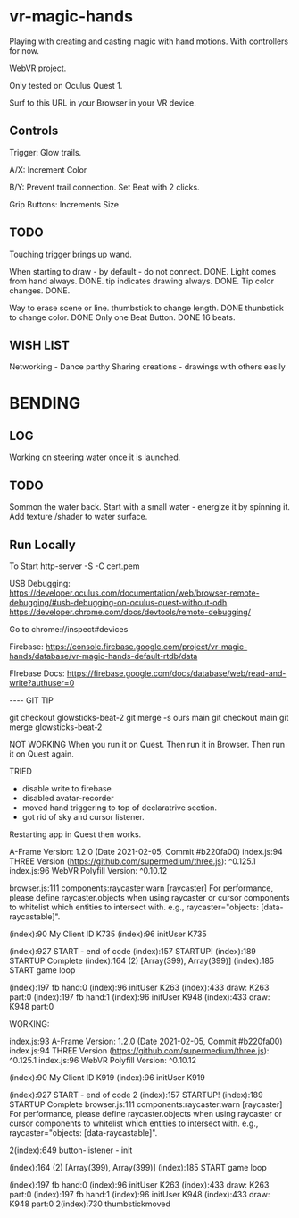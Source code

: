 # vr-magic-hands

Playing with creating and casting magic with hand motions. With controllers for now.

WebVR project.

Only tested on Oculus Quest 1.

Surf to this URL in your Browser in your VR device.

## Controls

Trigger: Glow trails.

A/X: Increment Color

B/Y: Prevent trail connection. Set Beat with 2 clicks.

Grip Buttons: Increments Size

## TODO

Touching trigger brings up wand.

When starting to draw - by default - do not connect. DONE.
Light comes from hand always. DONE.
tip indicates drawing always. DONE.
Tip color changes. DONE.

Way to erase scene or line.
thumbstick to change length. DONE
thunbstick to change color. DONE
Only one Beat Button. DONE
16 beats.

## WISH LIST

Networking - Dance parthy
Sharing creations - drawings with others easily

# BENDING

## LOG

Working on steering water once it is launched.

## TODO

Sommon the water back.
Start with a small water - energize it by spinning it.
Add texture /shader to water surface.

## Run Locally

To Start
http-server -S -C cert.pem

USB Debugging:
https://developer.oculus.com/documentation/web/browser-remote-debugging/#usb-debugging-on-oculus-quest-without-odh
https://developer.chrome.com/docs/devtools/remote-debugging/

Go to chrome://inspect#devices

Firebase:
https://console.firebase.google.com/project/vr-magic-hands/database/vr-magic-hands-default-rtdb/data

FIrebase Docs:
https://firebase.google.com/docs/database/web/read-and-write?authuser=0

---- GIT TIP

git checkout glowsticks-beat-2
git merge -s ours main
git checkout main
git merge glowsticks-beat-2



NOT WORKING
When you run it on Quest.
Then run it in Browser.
Then run it on Quest again.

TRIED
* disable write to firebase
* disabled avatar-recorder
* moved hand triggering to top of declaratrive section.
* got rid of sky and cursor listener.

Restarting app in Quest then works.

A-Frame Version: 1.2.0 (Date 2021-02-05, Commit #b220fa00)
index.js:94 THREE Version (https://github.com/supermedium/three.js): ^0.125.1
index.js:96 WebVR Polyfill Version: ^0.10.12

browser.js:111 components:raycaster:warn [raycaster] For performance, please define raycaster.objects when using raycaster or cursor components to whitelist which entities to intersect with. e.g., raycaster="objects: [data-raycastable]".

(index):90 My Client ID K735
(index):96 initUser K735

(index):927 START - end of code
(index):157 STARTUP!
(index):189 STARTUP Complete
(index):164 (2) [Array(399), Array(399)]
(index):185 START game loop

(index):197 fb hand:0
(index):96 initUser K263
(index):433 draw: K263 part:0
(index):197 fb hand:1
(index):96 initUser K948
(index):433 draw: K948 part:0



WORKING:

index.js:93 A-Frame Version: 1.2.0 (Date 2021-02-05, Commit #b220fa00)
index.js:94 THREE Version (https://github.com/supermedium/three.js): ^0.125.1
index.js:96 WebVR Polyfill Version: ^0.10.12

(index):90 My Client ID K919
(index):96 initUser K919

(index):927 START - end of code 2
(index):157 STARTUP!
(index):189 STARTUP Complete
browser.js:111 components:raycaster:warn [raycaster] For performance, please define raycaster.objects when using raycaster or cursor components to whitelist which entities to intersect with. e.g., raycaster="objects: [data-raycastable]". 

2(index):649 button-listener - init

(index):164 (2) [Array(399), Array(399)]
(index):185 START game loop

(index):197 fb hand:0
(index):96 initUser K263
(index):433 draw: K263 part:0
(index):197 fb hand:1
(index):96 initUser K948
(index):433 draw: K948 part:0
2(index):730 thumbstickmoved


